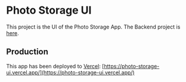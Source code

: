 # Photo Storage UI

This project is the UI of the Photo Storage App.
The Backend project is [here](https://github.com/thientamdao/photo-storage-be).

## Production

This app has been deployed to [Vercel](https://vercel.com/): [https://photo-storage-ui.vercel.app/](https://photo-storage-ui.vercel.app/)
